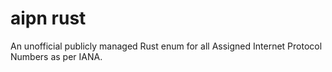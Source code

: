 # aipn rust
 An unofficial publicly managed Rust enum for all Assigned Internet Protocol Numbers as per IANA.
